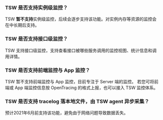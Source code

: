 ### TSW 是否支持实例级监控？			
TSW **暂不支持**实例级监控，后续会逐步支持该功能。对实例内存等资源的监控会在中长期后支持。

### TSW 是否支持接口级监控？			
TSW 支持接口级监控，支持查看接口被哪些服务调用的监控视图、统计信息和调用详情。

### TSW 是否支持前端监控与 App 监控？		
TSW 暂不支持前端监控与 App 监控，目前专注于 Server 端的监控。
若您可将前端或 App 端监控信息按 OpenTracing 的格式上报，也可以接入 TSW 监控体系。


### TSW 是否支持 tracelog 落本地文件，由 TSW agent 异步采集？			
预计2021年6月前支持该功能，避免由于网络问题导致数据丢失。
